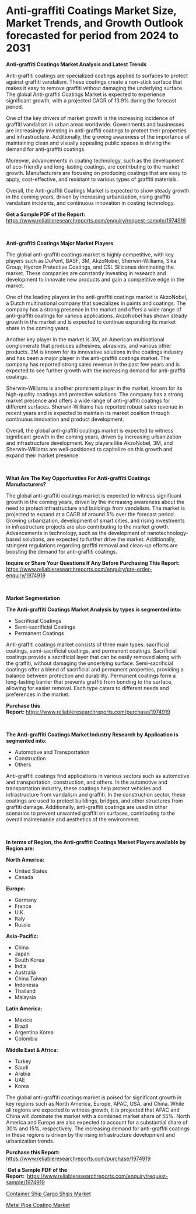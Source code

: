 <p><h1>Anti-graffiti Coatings Market Size, Market Trends, and Growth Outlook forecasted for period from 2024 to 2031</h1></p><p><strong>Anti-graffiti Coatings Market Analysis and Latest Trends</strong></p>
<p><p>Anti-graffiti coatings are specialized coatings applied to surfaces to protect against graffiti vandalism. These coatings create a non-stick surface that makes it easy to remove graffiti without damaging the underlying surface. The global Anti-graffiti Coatings Market is expected to experience significant growth, with a projected CAGR of 13.9% during the forecast period.</p><p>One of the key drivers of market growth is the increasing incidence of graffiti vandalism in urban areas worldwide. Governments and businesses are increasingly investing in anti-graffiti coatings to protect their properties and infrastructure. Additionally, the growing awareness of the importance of maintaining clean and visually appealing public spaces is driving the demand for anti-graffiti coatings.</p><p>Moreover, advancements in coating technology, such as the development of eco-friendly and long-lasting coatings, are contributing to the market growth. Manufacturers are focusing on producing coatings that are easy to apply, cost-effective, and resistant to various types of graffiti materials.</p><p>Overall, the Anti-graffiti Coatings Market is expected to show steady growth in the coming years, driven by increasing urbanization, rising graffiti vandalism incidents, and continuous innovation in coating technology.</p></p>
<p><strong>Get a Sample PDF of the Report:&nbsp;</strong> <a href="https://www.reliableresearchreports.com/enquiry/request-sample/1974919">https://www.reliableresearchreports.com/enquiry/request-sample/1974919</a></p>
<p>&nbsp;</p>
<p><strong>Anti-graffiti Coatings Major Market Players</strong></p>
<p><p>The global anti-graffiti coatings market is highly competitive, with key players such as DuPont, BASF, 3M, AkzoNobel, Sherwin-Williams, Sika Group, Hydron Protective Coatings, and CSL Silicones dominating the market. These companies are constantly investing in research and development to innovate new products and gain a competitive edge in the market.</p><p>One of the leading players in the anti-graffiti coatings market is AkzoNobel, a Dutch multinational company that specializes in paints and coatings. The company has a strong presence in the market and offers a wide range of anti-graffiti coatings for various applications. AkzoNobel has shown steady growth in the market and is expected to continue expanding its market share in the coming years.</p><p>Another key player in the market is 3M, an American multinational conglomerate that produces adhesives, abrasives, and various other products. 3M is known for its innovative solutions in the coatings industry and has been a major player in the anti-graffiti coatings market. The company has reported strong sales revenue in the past few years and is expected to see further growth with the increasing demand for anti-graffiti coatings.</p><p>Sherwin-Williams is another prominent player in the market, known for its high-quality coatings and protective solutions. The company has a strong market presence and offers a wide range of anti-graffiti coatings for different surfaces. Sherwin-Williams has reported robust sales revenue in recent years and is expected to maintain its market position through continuous innovation and product development.</p><p>Overall, the global anti-graffiti coatings market is expected to witness significant growth in the coming years, driven by increasing urbanization and infrastructure development. Key players like AkzoNobel, 3M, and Sherwin-Williams are well-positioned to capitalize on this growth and expand their market presence.</p></p>
<p>&nbsp;</p>
<p><strong>What Are The Key Opportunities For Anti-graffiti Coatings Manufacturers?</strong></p>
<p><p>The global anti-graffiti coatings market is expected to witness significant growth in the coming years, driven by the increasing awareness about the need to protect infrastructure and buildings from vandalism. The market is projected to expand at a CAGR of around 5% over the forecast period. Growing urbanization, development of smart cities, and rising investments in infrastructure projects are also contributing to the market growth. Advancements in technology, such as the development of nanotechnology-based solutions, are expected to further drive the market. Additionally, stringent regulations regarding graffiti removal and clean-up efforts are boosting the demand for anti-graffiti coatings.</p></p>
<p><strong>Inquire or Share Your Questions If Any Before Purchasing This Report:</strong> <a href="https://www.reliableresearchreports.com/enquiry/pre-order-enquiry/1974919">https://www.reliableresearchreports.com/enquiry/pre-order-enquiry/1974919</a></p>
<p>&nbsp;</p>
<p><strong>Market Segmentation</strong></p>
<p><strong>The Anti-graffiti Coatings Market Analysis by types is segmented into:</strong></p>
<p><ul><li>Sacrificial Coatings</li><li>Semi-sacrificial Coatings</li><li>Permanent Coatings</li></ul></p>
<p><p>Anti-graffiti coatings market consists of three main types: sacrificial coatings, semi-sacrificial coatings, and permanent coatings. Sacrificial coatings provide a sacrificial layer that can be easily removed along with the graffiti, without damaging the underlying surface. Semi-sacrificial coatings offer a blend of sacrificial and permanent properties, providing a balance between protection and durability. Permanent coatings form a long-lasting barrier that prevents graffiti from bonding to the surface, allowing for easier removal. Each type caters to different needs and preferences in the market.</p></p>
<p><strong>Purchase this Report:&nbsp;</strong><a href="https://www.reliableresearchreports.com/purchase/1974919">https://www.reliableresearchreports.com/purchase/1974919</a></p>
<p>&nbsp;</p>
<p><strong>The Anti-graffiti Coatings Market Industry Research by Application is segmented into:</strong></p>
<p><ul><li>Automotive and Transportation</li><li>Construction</li><li>Others</li></ul></p>
<p><p>Anti-graffiti coatings find applications in various sectors such as automotive and transportation, construction, and others. In the automotive and transportation industry, these coatings help protect vehicles and infrastructure from vandalism and graffiti. In the construction sector, these coatings are used to protect buildings, bridges, and other structures from graffiti damage. Additionally, anti-graffiti coatings are used in other scenarios to prevent unwanted graffiti on surfaces, contributing to the overall maintenance and aesthetics of the environment.</p></p>
<p>&nbsp;</p>
<p><strong>In terms of Region, the Anti-graffiti Coatings Market Players available by Region are:</strong></p>
<p>
    <p> <strong> North America: </strong>
        <ul>
            <li>United States</li>
            <li>Canada</li>
        </ul>
        </p> 
    <p> <strong> Europe: </strong>
        <ul>
            <li>Germany</li>
            <li>France</li>
            <li>U.K.</li>
            <li>Italy</li>
            <li>Russia</li>
        </ul>
        </p> 
    <p> <strong> Asia-Pacific: </strong>
        <ul>
            <li>China</li>
            <li>Japan</li>
            <li>South Korea</li>
            <li>India</li>
            <li>Australia</li>
            <li>China Taiwan</li>
            <li>Indonesia</li>
            <li>Thailand</li>
            <li>Malaysia</li>
        </ul>
        </p> 
    <p> <strong> Latin America: </strong>
        <ul>
            <li>Mexico</li>
            <li>Brazil</li>
            <li>Argentina Korea</li>
            <li>Colombia</li>
        </ul>
        </p> 
    <p> <strong> Middle East & Africa: </strong>
        <ul>
            <li>Turkey</li>
            <li>Saudi</li>
            <li>Arabia</li>
            <li>UAE</li>
            <li>Korea</li>
        </ul>
    </p>
    </p>
<p><p>The global anti-graffiti coatings market is poised for significant growth in key regions such as North America, Europe, APAC, USA, and China. While all regions are expected to witness growth, it is projected that APAC and China will dominate the market with a combined market share of 55%. North America and Europe are also expected to account for a substantial share of 30% and 15%, respectively. The increasing demand for anti-graffiti coatings in these regions is driven by the rising infrastructure development and urbanization trends.</p></p>
<p><strong>Purchase this Report: </strong><a href="https://www.reliableresearchreports.com/purchase/1974919">https://www.reliableresearchreports.com/purchase/1974919</a></p>
<p>&nbsp;<strong>Get a Sample PDF of the Report:&nbsp;&nbsp;</strong><a href="https://www.reliableresearchreports.com/enquiry/request-sample/1974919">https://www.reliableresearchreports.com/enquiry/request-sample/1974919</a></p>
<p><strong></strong></p>
<p><p><a href="https://summer-dogwood-3e9.notion.site/Global-Container-Ship-Cargo-Ships-Market-Size-and-Market-Trends-Insights-and-Projections-from-2024--d98cfaaa371d4a29a91a233e0594faf1">Container Ship Cargo Ships Market</a></p><p><a href="https://github.com/Sherrillcrooksxa8i18ucf2m/Market-Research-Report-List-1/blob/main/metal-pipe-coating-market.md">Metal Pipe Coating Market</a></p></p>
